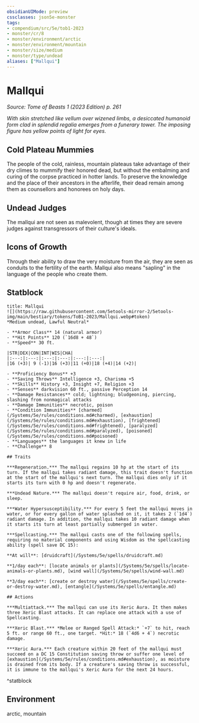 ```yaml
---
obsidianUIMode: preview
cssclasses: json5e-monster
tags:
- compendium/src/5e/tob1-2023
- monster/cr/8
- monster/environment/arctic
- monster/environment/mountain
- monster/size/medium
- monster/type/undead
aliases: ["Mallqui"]
---
```

# Mallqui
*Source: Tome of Beasts 1 (2023 Edition) p. 261*  

*With skin stretched like vellum over wizened limbs, a desiccated humanoid form clad in splendid regalia emerges from a funerary tower. The imposing figure has yellow points of light for eyes.*

## Cold Plateau Mummies

The people of the cold, rainless, mountain plateaus take advantage of their dry climes to mummify their honored dead, but without the embalming and curing of the corpse practiced in hotter lands. To preserve the knowledge and the place of their ancestors in the afterlife, their dead remain among them as counsellors and honorees on holy days.

## Undead Judges

The mallqui are not seen as malevolent, though at times they are severe judges against transgressors of their culture's ideals.

## Icons of Growth

Through their ability to draw the very moisture from the air, they are seen as conduits to the fertility of the earth. Mallqui also means "sapling" in the language of the people who create them.

## Statblock

```ad-statblock
title: Mallqui
![](https://raw.githubusercontent.com/5etools-mirror-2/5etools-img/main/bestiary/tokens/ToB1-2023/Mallqui.webp#token)
*Medium undead, Lawful Neutral*

- **Armor Class** 14 (natural armor)
- **Hit Points** 120 (`16d8 + 48`)
- **Speed** 30 ft.

|STR|DEX|CON|INT|WIS|CHA|
|:---:|:---:|:---:|:---:|:---:|:---:|
|16 (+3)| 9 (-1)|16 (+3)|11 (+0)|18 (+4)|14 (+2)|

- **Proficiency Bonus** +3
- **Saving Throws** Intelligence +3, Charisma +5
- **Skills** History +3, Insight +7, Religion +3
- **Senses** darkvision 60 ft., passive Perception 14
- **Damage Resistances** cold; lightning; bludgeoning, piercing, slashing from nonmagical attacks
- **Damage Immunities** necrotic, poison
- **Condition Immunities** [charmed](/Systems/5e/rules/conditions.md#charmed), [exhaustion](/Systems/5e/rules/conditions.md#exhaustion), [frightened](/Systems/5e/rules/conditions.md#frightened), [paralyzed](/Systems/5e/rules/conditions.md#paralyzed), [poisoned](/Systems/5e/rules/conditions.md#poisoned)
- **Languages** the languages it knew in life
- **Challenge** 8

## Traits

***Regeneration.*** The mallqui regains 10 hp at the start of its turn. If the mallqui takes radiant damage, this trait doesn't function at the start of the mallqui's next turn. The mallqui dies only if it starts its turn with 0 hp and doesn't regenerate.

***Undead Nature.*** The mallqui doesn't require air, food, drink, or sleep.

***Water Hypersusceptibility.*** For every 5 feet the mallqui moves in water, or for every gallon of water splashed on it, it takes 2 (`1d4`) radiant damage. In addition, the mallqui takes 10 radiant damage when it starts its turn at least partially submerged in water.

***Spellcasting.*** The mallqui casts one of the following spells, requiring no material components and using Wisdom as the spellcasting ability (spell save DC 15):

**At will**: [druidcraft](/Systems/5e/spells/druidcraft.md)

**1/day each**: [locate animals or plants](/Systems/5e/spells/locate-animals-or-plants.md), [wind wall](/Systems/5e/spells/wind-wall.md)

**3/day each**: [create or destroy water](/Systems/5e/spells/create-or-destroy-water.md), [entangle](/Systems/5e/spells/entangle.md)

## Actions

***Multiattack.*** The mallqui can use its Xeric Aura. It then makes three Xeric Blast attacks. It can replace one attack with a use of Spellcasting.

***Xeric Blast.*** *Melee or Ranged Spell Attack:* `+7` to hit, reach 5 ft. or range 60 ft., one target. *Hit:* 18 (`4d6 + 4`) necrotic damage.

***Xeric Aura.*** Each creature within 20 feet of the mallqui must succeed on a DC 15 Constitution saving throw or suffer one level of [exhaustion](/Systems/5e/rules/conditions.md#exhaustion), as moisture is drained from its body. If a creature's saving throw is successful, it is immune to the mallqui's Xeric Aura for the next 24 hours.
```
^statblock

## Environment

arctic, mountain